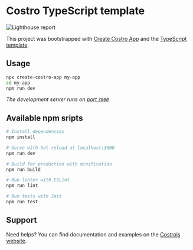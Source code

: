 # Costro TypeScript template

![Lighthouse report](https://img.shields.io/badge/lighthouse-100%2F100-brightgreen.svg?style=for-the-badge)

This project was bootstrapped with [Create Costro App](https://github.com/costrojs/create-costro-app) and the [TypeScript template](https://github.com/costrojs/costro-templates/tree/main/templates/typescript).

## Usage

```bash
npx create-costro-app my-app
cd my-app
npm run dev
```

_The development server runs on [port `3000`](https://github.com/costrojs/costro-templates/blob/main/templates/default/config/webpack.config.js#L136)_

## Available npm sripts

```bash
# Install dependencies
npm install

# Serve with hot reload at localhost:3000
npm run dev

# Build for production with minification
npm run build

# Run linter with ESLint
npm run lint

# Run tests with Jest
npm run test
```

## Support

Need helps? You can find documentation and examples on the [Costrojs website](https://costro.js.org).
